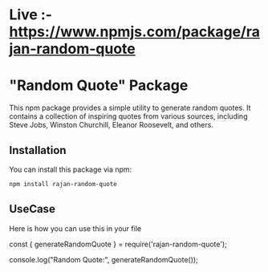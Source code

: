 # Live :- https://www.npmjs.com/package/rajan-random-quote

# "Random Quote" Package

This npm package provides a simple utility to generate random quotes. It contains a collection of inspiring quotes from various sources, including Steve Jobs, Winston Churchill, Eleanor Roosevelt, and others.

## Installation

You can install this package via npm:

```bash
npm install rajan-random-quote
```

## UseCase

Here is how you can use this in your file

const { generateRandomQuote } = require('rajan-random-quote');

console.log("Random Quote:", generateRandomQuote());
